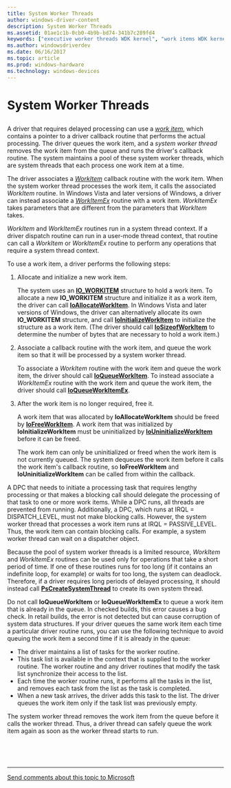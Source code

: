 ```yaml
---
title: System Worker Threads
author: windows-driver-content
description: System Worker Threads
ms.assetid: 01ae1c1b-0cb0-4b9b-bd74-341b7c289fd4
keywords: ["executive worker threads WDK kernel", "work items WDK kernel", "thread objects WDK kernel", "WorkItem", "WorkItemEx", "worker threads WDK kernel", "worker-thread callback routines WDK kernel", "callback routines WDK worker threads"]
ms.author: windowsdriverdev
ms.date: 06/16/2017
ms.topic: article
ms.prod: windows-hardware
ms.technology: windows-devices
---
```


# System Worker Threads


## <a href="" id="ddk-system-worker-threads-kg"></a>


A driver that requires delayed processing can use a [*work item*](https://msdn.microsoft.com/library/windows/hardware/ff556347#wdkgloss-work-item), which contains a pointer to a driver callback routine that performs the actual processing. The driver queues the work item, and a *system worker thread* removes the work item from the queue and runs the driver's callback routine. The system maintains a pool of these system worker threads, which are system threads that each process one work item at a time.

The driver associates a [*WorkItem*](https://msdn.microsoft.com/library/windows/hardware/ff566380) callback routine with the work item. When the system worker thread processes the work item, it calls the associated *WorkItem* routine. In Windows Vista and later versions of Windows, a driver can instead associate a [*WorkItemEx*](https://msdn.microsoft.com/library/windows/hardware/ff566381) routine with a work item. *WorkItemEx* takes parameters that are different from the parameters that *WorkItem* takes.

*WorkItem* and *WorkItemEx* routines run in a system thread context. If a driver dispatch routine can run in a user-mode thread context, that routine can call a *WorkItem* or *WorkItemEx* routine to perform any operations that require a system thread context.

To use a work item, a driver performs the following steps:

1.  Allocate and initialize a new work item.

    The system uses an [**IO\_WORKITEM**](https://msdn.microsoft.com/library/windows/hardware/ff550679) structure to hold a work item. To allocate a new **IO\_WORKITEM** structure and initialize it as a work item, the driver can call [**IoAllocateWorkItem**](https://msdn.microsoft.com/library/windows/hardware/ff548276). In Windows Vista and later versions of Windows, the driver can alternatively allocate its own **IO\_WORKITEM** structure, and call [**IoInitializeWorkItem**](https://msdn.microsoft.com/library/windows/hardware/ff549349) to initialize the structure as a work item. (The driver should call [**IoSizeofWorkItem**](https://msdn.microsoft.com/library/windows/hardware/ff550352) to determine the number of bytes that are necessary to hold a work item.)

2.  Associate a callback routine with the work item, and queue the work item so that it will be processed by a system worker thread.

    To associate a *WorkItem* routine with the work item and queue the work item, the driver should call [**IoQueueWorkItem**](https://msdn.microsoft.com/library/windows/hardware/ff549466). To instead associate a *WorkItemEx* routine with the work item and queue the work item, the driver should call [**IoQueueWorkItemEx**](https://msdn.microsoft.com/library/windows/hardware/ff549474).

3.  After the work item is no longer required, free it.

    A work item that was allocated by **IoAllocateWorkItem** should be freed by [**IoFreeWorkItem**](https://msdn.microsoft.com/library/windows/hardware/ff549133). A work item that was initialized by **IoInitializeWorkItem** must be uninitialized by [**IoUninitializeWorkItem**](https://msdn.microsoft.com/library/windows/hardware/ff550392) before it can be freed.

    The work item can only be uninitialized or freed when the work item is not currently queued. The system dequeues the work item before it calls the work item's callback routine, so **IoFreeWorkItem** and **IoUninitializeWorkItem** can be called from within the callback.

A DPC that needs to initiate a processing task that requires lengthy processing or that makes a blocking call should delegate the processing of that task to one or more work items. While a DPC runs, all threads are prevented from running. Additionally, a DPC, which runs at IRQL = DISPATCH\_LEVEL, must not make blocking calls. However, the system worker thread that processes a work item runs at IRQL = PASSIVE\_LEVEL. Thus, the work item can contain blocking calls. For example, a system worker thread can wait on a dispatcher object.

Because the pool of system worker threads is a limited resource, *WorkItem* and *WorkItemEx* routines can be used only for operations that take a short period of time. If one of these routines runs for too long (if it contains an indefinite loop, for example) or waits for too long, the system can deadlock. Therefore, if a driver requires long periods of delayed processing, it should instead call [**PsCreateSystemThread**](https://msdn.microsoft.com/library/windows/hardware/ff559932) to create its own system thread.

Do not call **IoQueueWorkItem** or **IoQueueWorkItemEx** to queue a work item that is already in the queue. In checked builds, this error causes a bug check. In retail builds, the error is not detected but can cause corruption of system data structures. If your driver queues the same work item each time a particular driver routine runs, you can use the following technique to avoid queuing the work item a second time if it is already in the queue:

-   The driver maintains a list of tasks for the worker routine.
-   This task list is available in the context that is supplied to the worker routine. The worker routine and any driver routines that modify the task list synchronize their access to the list.
-   Each time the worker routine runs, it performs all the tasks in the list, and removes each task from the list as the task is completed.
-   When a new task arrives, the driver adds this task to the list. The driver queues the work item only if the task list was previously empty.

The system worker thread removes the work item from the queue before it calls the worker thread. Thus, a driver thread can safely queue the work item again as soon as the worker thread starts to run.

 

 


--------------------
[Send comments about this topic to Microsoft](mailto:wsddocfb@microsoft.com?subject=Documentation%20feedback%20%5Bkernel\kernel%5D:%20System%20Worker%20Threads%20%20RELEASE:%20%286/14/2017%29&body=%0A%0APRIVACY%20STATEMENT%0A%0AWe%20use%20your%20feedback%20to%20improve%20the%20documentation.%20We%20don't%20use%20your%20email%20address%20for%20any%20other%20purpose,%20and%20we'll%20remove%20your%20email%20address%20from%20our%20system%20after%20the%20issue%20that%20you're%20reporting%20is%20fixed.%20While%20we're%20working%20to%20fix%20this%20issue,%20we%20might%20send%20you%20an%20email%20message%20to%20ask%20for%20more%20info.%20Later,%20we%20might%20also%20send%20you%20an%20email%20message%20to%20let%20you%20know%20that%20we've%20addressed%20your%20feedback.%0A%0AFor%20more%20info%20about%20Microsoft's%20privacy%20policy,%20see%20http://privacy.microsoft.com/default.aspx. "Send comments about this topic to Microsoft")


